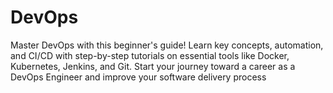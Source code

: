 # DevOps
Master DevOps with this beginner's guide! Learn key concepts, automation, and CI/CD with step-by-step tutorials on essential tools like Docker, Kubernetes, Jenkins, and Git. Start your journey toward a career as a DevOps Engineer and improve your software delivery process

